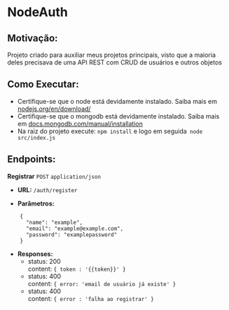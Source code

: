 # NodeAuth

## Motivação:
  Projeto criado para auxiliar meus projetos principais, 
  visto que a maioria deles precisava de uma API REST com CRUD de usuários e outros objetos

## Como Executar:
  * Certifique-se que o node está devidamente instalado. Saiba mais em  [nodejs.org/en/download/](https://nodejs.org/en/download/)
  * Certifique-se que o mongodb está devidamente instalado. Saiba mais em  [docs.mongodb.com/manual/installation](https://docs.mongodb.com/manual/installation/)
  * Na raiz do projeto execute:
  `npm install` e logo em seguida` node src/index.js`
  
## Endpoints:

**Registrar** `POST` `application/json`
 
*  **URL:** `/auth/register` 
  
*  **Parâmetros:**
```
    {
      "name": "example",
      "email": "example@example.com",
      "password": "examplepassword"
    }
 ```

* **Responses:**
  + status: 200 <br>
    content: `{ token : '{{token}}' }`<br>
  + status: 400 <br>
    content: `{ error: 'email de usuário já existe' }`<br>
  + status: 400 <br>
    content: `{ error : 'falha ao registrar' }`
